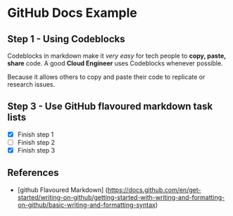 # GitHub Docs Example

## Step 1 - Using Codeblocks

Codeblocks in markdown make it *very easy* for tech people to **copy, paste, share** code.
A good __Cloud Engineer__ uses Codeblocks whenever possible.

Because it allows others to copy and paste their code to replicate or research issues.

## Step 3 - Use GitHub flavoured markdown task lists

- [x] Finish step 1
- [ ] Finish step 2
- [x] Finish step 3

## References

- [github Flavoured Markdown] (https://docs.github.com/en/get-started/writing-on-github/getting-started-with-writing-and-formatting-on-github/basic-writing-and-formatting-syntax)
